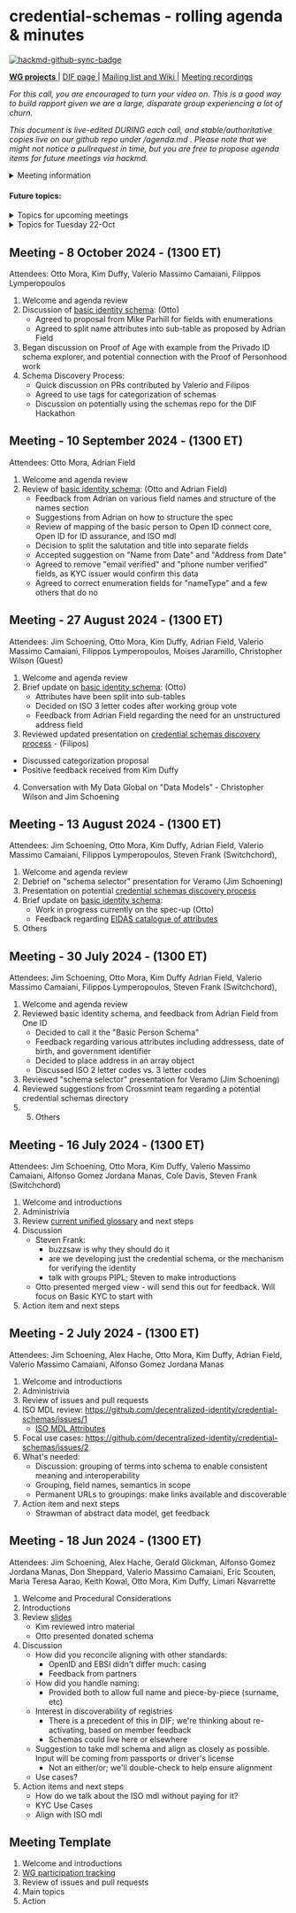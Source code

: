 # credential-schemas - rolling agenda & minutes

[![hackmd-github-sync-badge](https://hackmd.io/fcNWJ_efTWaYZGpWXxeZxA/badge)](https://hackmd.io/fcNWJ_efTWaYZGpWXxeZxA)

[**WG projects** ](https://github.com/decentralized-identity?q=wg-cc&type=&language=) | [ DIF page ](https://identity.foundation/working-groups/claims-credentials.html) | [Mailing list and Wiki ](https://lists.identity.foundation/g/cc-wg) | [Meeting recordings](https://docs.google.com/spreadsheets/d/1wgccmMvIImx30qVE9GhRKWWv3vmL2ZyUauuKx3IfRmA/edit#gid=1252135265)

_For this call, you are encouraged to turn your video on. This is a good way to build rapport given we are a large, disparate group experiencing a lot of churn._

_This document is live-edited DURING each call, and stable/authoritative copies live on our github repo under /agenda.md .
Please note that we might not notice a pullrequest in time, but you are free to propose agenda items for future meetings via hackmd._

<details>
<summary> Meeting information </summary>

- Before you contribute - [**join DIF**](https://identity.foundation/join) and [sign the WG charter](https://bit.ly/DIF-WG-select1) (both are required!)
- Time: TODO
- [Calendar entry](https://calendar.google.com/event?action=TEMPLATE&tmeid=NnBnMW43NmRib3YwNDI3dXA5ZW8xOHVlbjZfMjAyMDExMDNUMjAwMDAwWiBkZWNlbnRyYWxpemVkLmlkZW50aXR5QG0&tmsrc=decentralized.identity%40gmail.com&scp=ALL)
- [Zoom room]()
</details>

#### Future topics:

<details>
<summary> Topics for upcoming meetings</summary>

- topic 1 (to be discussed on this date)
- Credential schema online platform
- topic n. (tbd)

</details>


<details>
<summary> Topics for Tuesday 22-Oct </summary>

- Review of "basic person schema" final review before initial draft is presented at IIW (15 mins)
- Discussion around credential schema discovery process and potential discussion at IIW (15 mins)

</details>

## Meeting - 8 October 2024 - (1300 ET)

Attendees: Otto Mora, Kim Duffy, Valerio Massimo Camaiani, Filippos Lymperopoulos

1. Welcome and agenda review
2. Discussion of [basic identity schema](https://identity.foundation/credential-schemas/#basic-person-schema): (Otto)
    - Agreed to proposal from Mike Parhill for fields with enumerations
    - Agreed to split name attributes into sub-table as proposed by Adrian Field
3. Began discussion on Proof of Age with example from the Privado ID schema explorer, and potential connection with the Proof of Personhood work
4. Schema Discovery Process:
   - Quick discussion on PRs contributed by Valerio and Filipos
   - Agreed to use tags for categorization of schemas
   - Discussion on potentially using the schemas repo for the DIF Hackathon

## Meeting - 10 September 2024 - (1300 ET)

Attendees: Otto Mora, Adrian Field

1. Welcome and agenda review
3. Review of [basic identity schema](https://identity.foundation/credential-schemas/#basic-person-schema): (Otto and Adrian Field)
    - Feedback from Adrian on various field names and structure of the names section
    - Suggestions from Adrian on how to structure the spec
    - Review of mapping of the basic person to Open ID connect core, Open ID for ID assurance, and ISO mdl
    - Decision to split the salutation and title into separate fields
    - Accepted suggestion on "Name from Date" and "Address from Date"
    - Agreed to remove "email verified" and "phone number verified" fields, as KYC issuer would confirm this data
    - Agreed to correct enumeration fields for "nameType" and a few others that do no


## Meeting - 27 August 2024 - (1300 ET)

Attendees: Jim Schoening, Otto Mora, Kim Duffy, Adrian Field, Valerio Massimo Camaiani, Filippos Lymperopoulos, Moises Jaramillo, Christopher Wilson (Guest)

1. Welcome and agenda review
2. Brief update on [basic identity schema](https://identity.foundation/credential-schemas/#basic-person-schema): (Otto)
    - Attributes have been split into sub-tables
    - Decided on ISO 3 letter codes after working group vote
    - Feedback from Adrian Field regarding the need for an unstructured address field
3. Reviewed updated presentation on [credential schemas discovery process](https://docs.google.com/presentation/d/1wksGUmAoN4jq36pyfhuMW6SZijujCzmY/edit?usp=sharing&ouid=112319009131764791841&rtpof=true&sd=true) - (Filipos)
 - Discussed categorization proposal
 - Positive feedback received from Kim Duffy
4. Conversation with My Data Global on "Data Models" - Christopher Wilson and Jim Schoening


## Meeting - 13 August 2024 - (1300 ET)

Attendees: Jim Schoening, Otto Mora, Kim Duffy, Adrian Field, Valerio Massimo Camaiani, Filippos Lymperopoulos, Steven Frank (Switchchord),

1. Welcome and agenda review
2. Debrief on "schema selector" presentation for Veramo (Jim Schoening)
3. Presentation on potential [credential schemas discovery process](https://docs.google.com/presentation/d/1wksGUmAoN4jq36pyfhuMW6SZijujCzmY/edit?usp=sharing&ouid=112319009131764791841&rtpof=true&sd=true)
4. Brief update on [basic identity schema](https://identity.foundation/credential-schemas/#basic-person-schema):
    - Work in progress currently on the spec-up (Otto)
    - Feedback regarding [EIDAS catalogue of attributes](https://ec.europa.eu/info/law/better-regulation/have-your-say/initiatives/14402-European-digital-identity-framework-verification-of-electronic-attestation-of-attributes_en)
6. Others

## Meeting - 30 July 2024 - (1300 ET)

Attendees: Jim Schoening, Otto Mora, Kim Duffy Adrian Field, Valerio Massimo Camaiani, Filippos Lymperopoulos, Steven Frank (Switchchord),

1. Welcome and agenda review
2. Reviewed basic identity schema, and feedback from Adrian Field from One ID
    - Decided to call it the "Basic Person Schema"
    - Feedback regarding various attributes including addressess, date of birth, and government identifier
    - Decided to place address in an array object
    - Discussed ISO 2 letter codes vs. 3 letter codes
4. Reviewed "schema selector" presentation for Veramo (Jim Schoening)
4. Reviewed suggestions from Crossmint team regarding a potential credential schemas directory
5. 5. Others

## Meeting - 16 July 2024 - (1300 ET)

Attendees: Jim Schoening, Otto Mora, Kim Duffy, Valerio Massimo Camaiani, Alfonso Gomez Jordana Manas, Cole Davis, Steven Frank (Switchchord)

1. Welcome and introductions
2. Administrivia
3. Review [current unified glossary](https://docs.google.com/spreadsheets/d/12B6oXYOfOB8ocyZvsehDIT4D5ZjMNn9z/edit?gid=1811559849#gid=1811559849) and next steps
4. Discussion
    - Steven Frank:
       - buzzsaw is why they should do it
       - are we developing just the credential schema, or the mechanism for verifying the identity
       - talk with groups PIPL; Steven to make introductions
     - Otto presented merged view - will send this out for feedback. Will focus on Basic KYC to start with 
4. Action item and next steps

## Meeting - 2 July 2024 - (1300 ET)

Attendees: Jim Schoening, Alex Hache, Otto Mora, Kim Duffy, Adrian Field, Valerio Massimo Camaiani, Alfonso Gomez Jordana Manas

1. Welcome and introductions
2. Administrivia
3. Review of issues and pull requests
4. ISO MDL review: https://github.com/decentralized-identity/credential-schemas/issues/1
     - [ISO MDL Attributes](https://docs.google.com/spreadsheets/d/1kn9jvb91wd_-xA_3ale3M6Lwn-OM6qem/edit?usp=sharing&ouid=116182654223161791531&rtpof=true&sd=true)
5. Focal use cases: https://github.com/decentralized-identity/credential-schemas/issues/2
6. What's needed:
    - Discussion: grouping of terms into schema to enable consistent meaning and interoperability
    - Grouping, field names, semantics in scope
    - Permanent URLs to groupings: make links available and discoverable
7. Action item and next steps
    - Strawman of abstract data model, get feedback

## Meeting - 18 Jun 2024 - (1300 ET)

Attendees: Jim Schoening, Alex Hache, Gerald Glickman, Alfonso Gomez Jordana Manas, Don Sheppard, Valerio Massimo Camaiani, Eric Scouten, Maria Teresa Aarao, Keith Kowal, Otto Mora, Kim Duffy, Limari Navarrette 

1. Welcome and Procedural Considerations
2. Introductions
3. Review [slides](https://docs.google.com/presentation/d/1QsViPPwtKhFFH6d9kdHiAkSnxJnqK1GV5f_ln3SgNnE/edit#slide=id.p1)
    - Kim reviewed intro material
    - Otto presented donated schema
4. Discussion
    - How did you reconcile aligning with other standards:
        - OpenID and EBSI didn't differ much: casing
        - Feedback from partners
    - How did you handle naming:
        - Provided both to allow full name and piece-by-piece (surname, etc)
    - Interest in discoverability of registries
        - There is a precedent of this in DIF; we're thinking about re-activating, based on member feedback
        - Schemas could live here or elsewhere
    - Suggestion to take mdl schema and align as closely as possible. Input will be coming from passports or driver's license
        - Not an either/or; we'll double-check to help ensure alignment
    - Use cases?
5. Action items and next steps
    - How do we talk about the ISO mdl without paying for it?
    - KYC Use Cases
    - Align with ISO mdl

## Meeting Template

1. Welcome and introductions
2. [WG participation tracking](https://docs.google.com/spreadsheets/d/12hFa574v5PRrKfzIKMgDTjxuU6lvtBhrmLspfKkN4oE/edit#gid=0)
3. Review of issues and pull requests
4. Main topics
5. Action
